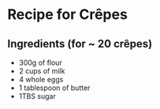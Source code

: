 # Recipe for Crêpes

## Ingredients (for ~ 20 crêpes)

* 300g of flour
* 2 cups of milk
* 4 whole eggs
* 1 tablespoon of butter
* 1TBS sugar